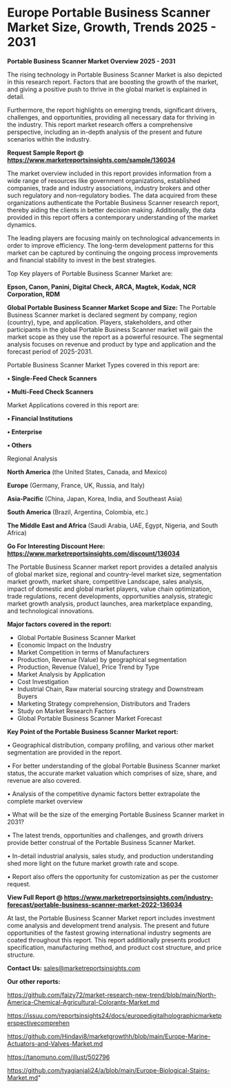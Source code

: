  # Europe Portable Business Scanner Market Size, Growth, Trends 2025 - 2031

<Strong> Portable Business Scanner Market Overview 2025 - 2031</strong>

The rising technology in Portable Business Scanner Market is also depicted in this research report. Factors that are boosting the growth of the market, and giving a positive push to thrive in the global market is explained in detail.

Furthermore, the report highlights on emerging trends, significant drivers, challenges, and opportunities, providing all necessary data for thriving in the industry. This report market research offers a comprehensive perspective, including an in-depth analysis of the present and future scenarios within the industry.

<strong>Request Sample Report @ <a href=https://www.marketreportsinsights.com/sample/136034>https://www.marketreportsinsights.com/sample/136034</a></strong>

The market overview included in this report provides information from a wide range of resources like government organizations, established companies, trade and industry associations, industry brokers and other such regulatory and non-regulatory bodies. The data acquired from these organizations authenticate the Portable Business Scanner research report, thereby aiding the clients in better decision making. Additionally, the data provided in this report offers a contemporary understanding of the market dynamics.

The leading players are focusing mainly on technological advancements in order to improve efficiency. The long-term development patterns for this market can be captured by continuing the ongoing process improvements and financial stability to invest in the best strategies.

Top Key players of Portable Business Scanner Market are:

<strong>Epson, Canon, Panini, Digital Check, ARCA, Magtek, Kodak, NCR Corporation, RDM</strong>

<strong><b>Global Portable Business Scanner Market Scope and Size:</b></strong>
The Portable Business Scanner market is declared segment by company, region (country), type, and application. Players, stakeholders, and other participants in the global Portable Business Scanner market will gain the market scope as they use the report as a powerful resource. The segmental analysis focuses on revenue and product by type and application and the forecast period of 2025-2031.

Portable Business Scanner Market Types covered in this report are:

<strong>• Single-Feed Check Scanners

• Multi-Feed Check Scanners</strong>

Market Applications covered in this report are:

<strong>• Financial Institutions

• Enterprise

• Others</strong> 

Regional Analysis

<strong>North America</strong> (the United States, Canada, and Mexico)

<strong>Europe</strong> (Germany, France, UK, Russia, and Italy)

<strong>Asia-Pacific</strong> (China, Japan, Korea, India, and Southeast Asia)

<strong>South America</strong> (Brazil, Argentina, Colombia, etc.)

<strong>The Middle East and Africa</strong> (Saudi Arabia, UAE, Egypt, Nigeria, and South Africa)

<strong>Go For Interesting Discount Here: <a href=https://www.marketreportsinsights.com/discount/136034>https://www.marketreportsinsights.com/discount/136034</a></strong>

The Portable Business Scanner market report provides a detailed analysis of global market size, regional and country-level market size, segmentation market growth, market share, competitive Landscape, sales analysis, impact of domestic and global market players, value chain optimization, trade regulations, recent developments, opportunities analysis, strategic market growth analysis, product launches, area marketplace expanding, and technological innovations.

<strong><b>Major factors covered in the report:</b></strong>
<ul>
  <li>Global Portable Business Scanner Market </li>
  <li>Economic Impact on the Industry</li>
  <li>Market Competition in terms of Manufacturers</li>
  <li>Production, Revenue (Value) by geographical segmentation</li>
  <li>Production, Revenue (Value), Price Trend by Type</li>
  <li>Market Analysis by Application</li>
  <li>Cost Investigation</li>
  <li>Industrial Chain, Raw material sourcing strategy and Downstream Buyers</li>
  <li>Marketing Strategy comprehension, Distributors and Traders</li>
  <li>Study on Market Research Factors</li>
  <li>Global Portable Business Scanner Market Forecast</li>
</ul>

<strong><b>Key Point of the Portable Business Scanner Market report:</b></strong>

• Geographical distribution, company profiling, and various other market segmentation are provided in the report.

• For better understanding of the global Portable Business Scanner market status, the accurate market valuation which comprises of size, share, and revenue are also covered.

• Analysis of the competitive dynamic factors better extrapolate the complete market overview

• What will be the size of the emerging Portable Business Scanner market in 2031?

• The latest trends, opportunities and challenges, and growth drivers provide better construal of the Portable Business Scanner Market.

• In-detail industrial analysis, sales study, and production understanding shed more light on the future market growth rate and scope.

• Report also offers the opportunity for customization as per the customer request.

<strong><b>View Full Report @ <a href=https://www.marketreportsinsights.com/industry-forecast/portable-business-scanner-market-2022-136034>https://www.marketreportsinsights.com/industry-forecast/portable-business-scanner-market-2022-136034</a></b></strong>


At last, the Portable Business Scanner Market report includes investment come analysis and development trend analysis. The present and future opportunities of the fastest growing international industry segments are coated throughout this report. This report additionally presents product specification, manufacturing method, and product cost structure, and price structure.

<strong>Contact Us:</strong>
sales@marketreportsinsights.com

<strong>Our other reports:</strong>

<a href=https://github.com/faizy72/market-research-new-trend/blob/main/North-America-Chemical-Agricultural-Colorants-Market.md>https://github.com/faizy72/market-research-new-trend/blob/main/North-America-Chemical-Agricultural-Colorants-Market.md</a>

<a href=https://issuu.com/reportsinsights24/docs/europedigitalholographicmarketperspectivecomprehen>https://issuu.com/reportsinsights24/docs/europedigitalholographicmarketperspectivecomprehen</a>

<a href=https://github.com/Hindavi8/marketgrowthh/blob/main/Europe-Marine-Actuators-and-Valves-Market.md>https://github.com/Hindavi8/marketgrowthh/blob/main/Europe-Marine-Actuators-and-Valves-Market.md</a>

<a href=https://tanomuno.com/illust/502796>https://tanomuno.com/illust/502796</a>

<a href=https://github.com/tyagianjali24/a/blob/main/Europe-Biological-Stains-Market.md>https://github.com/tyagianjali24/a/blob/main/Europe-Biological-Stains-Market.md</a>"
